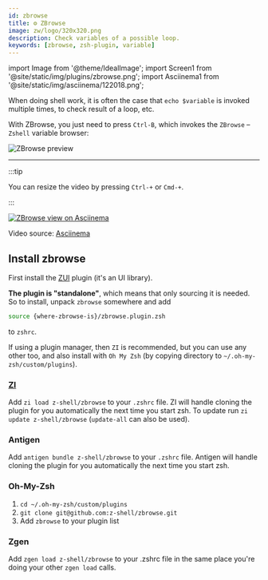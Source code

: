 ```yaml
---
id: zbrowse
title: ⚙️ ZBrowse
image: zw/logo/320x320.png
description: Check variables of a possible loop.
keywords: [zbrowse, zsh-plugin, variable]
---
```


import Image from '@theme/IdealImage'; import Screen1 from '@site/static/img/plugins/zbrowse.png'; import Asciinema1 from '@site/static/img/asciinema/122018.png';

When doing shell work, it is often the case that `echo $variable` is invoked multiple times, to check result of a loop, etc.

With ZBrowse, you just need to press `Ctrl-B`, which invokes the `ZBrowse` – `Zshell` variable browser:

<Image className="ScreenView" img={Screen1} alt="ZBrowse preview" />

---

:::tip

You can resize the video by pressing `Ctrl-+` or `Cmd-+`.

:::

<a href="https://asciinema.org/a/122018">
  <Image className="ScreenView" img={Asciinema1} alt="ZBrowse view on Asciinema" />
</a>

Video source: [Asciinema](https://asciinema.org/a/122018)

## Install zbrowse

First install the [ZUI](https://github.com/z-shell/zui) plugin (it's an UI library).

**The plugin is "standalone"**, which means that only sourcing it is needed. So to install, unpack `zbrowse` somewhere and add

```zsh
source {where-zbrowse-is}/zbrowse.plugin.zsh
```

to `zshrc`.

If using a plugin manager, then `ZI` is recommended, but you can use any other too, and also install with `Oh My Zsh` (by copying directory to `~/.oh-my-zsh/custom/plugins`).

### [ZI](https://github.com/z-shell/zi)

Add `zi load z-shell/zbrowse` to your `.zshrc` file. ZI will handle cloning the plugin for you automatically the next time you start zsh. To update run `zi update z-shell/zbrowse` (`update-all` can also be used).

### Antigen

Add `antigen bundle z-shell/zbrowse` to your `.zshrc` file. Antigen will handle cloning the plugin for you automatically the next time you start zsh.

### Oh-My-Zsh

1. `cd ~/.oh-my-zsh/custom/plugins`
2. `git clone git@github.com:z-shell/zbrowse.git`
3. Add `zbrowse` to your plugin list

### Zgen

Add `zgen load z-shell/zbrowse` to your .zshrc file in the same place you're doing your other `zgen load` calls.
